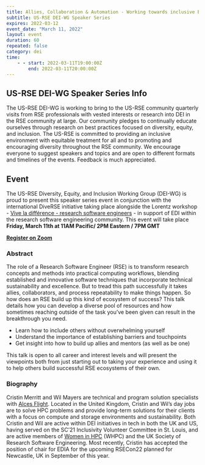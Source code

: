 ```yaml
---
title: Allies, Collaboration & Automation - Working towards inclusive Engagement in Research Computing
subtitle: US-RSE DEI-WG Speaker Series
expires: 2022-03-12
event_date: "March 11, 2022"
layout: event
duration: 60
repeated: false
category: dei
time:
    - - start: 2022-03-11T19:00:00Z
        end: 2022-03-11T20:00:00Z
---
```



## US-RSE DEI-WG Speaker Series Info

The US-RSE DEI-WG is working to bring to the US-RSE community quarterly visits from RSE professionals with vested interests or research into DEI in the RSE community at large. Our community pledges to continually educate ourselves through research on best practices focused on diversity, equity, and inclusion. The US-RSE is committed to providing an inclusive environment with equitable treatment for all and to promoting and encouraging diversity throughout the RSE community. We encourage everyone to suggest speakers and topics and are open to different formats and timelines of the events. Feedback is much appreciated.


## Event

The US-RSE Diversity, Equity, and Inclusion Working Group (DEI-WG) is proud to
present this speaker series event in conjunction with the international DiveRSE initiative taking place alongside the Lorentz workshop - [Vive la différence - research software engineers](https://www.researchsoft.org/lorentz/) - in support of EDI within the research software engineering community. This event will take
place **Friday, March 11th at 11AM Pacific/ 2PM Eastern / 7PM GMT**

[**Register on Zoom**](https://purdue-edu.zoom.us/meeting/register/tJYkf-Cqqj4vGN3OAJQtH2FTM_wZP82yx9qc_)

### Abstract

The role of a Research Software Engineer (RSE) is to transform research concepts and methods into practical computing workflows, blending established and innovative software techniques that incorporate technical sustainability and excellence.  But to tread this path successfully it takes allies, collaborators, and process repeatability to make things happen.  So how does an RSE build up this kind of ecosystem of success?  This talk details how you can develop a diverse pool of resources and how sometimes reaching outside of the task you’ve been given can result in the breakthrough you need.

- Learn how to include others without overwhelming yourself
- Understand the importance of establishing barriers and touchpoints
-	Get insight into how to build up allies and mentors (as well as be one)

This talk is open to all career and interest levels and will present the viewpoints both from just starting out to taking your experience and using it to help others build successful RSE ecosystems of their own.


### Biography

Cristin Merritt and Wil Mayers are technical and program solution specialists with [Alces Flight](https://alces-flight.com/).  Located in the United Kingdom, Cristin and Wil’s day jobs are to solve HPC problems and provide long-term solutions for their clients with a focus on compute and storage environments and sustainability.  Both Cristin and Wil are active within DEI initiatives in tech in both the UK and US, having served on the SC’21 Inclusivity Volunteer Committee in St. Louis, and are active members of [Women in HPC](https://womeninhpc.org/) (WHPC) and the UK Society of Research Software Engineering.  Most recently, Cristin has accepted the position of chair for EDIA for the upcoming RSECon22 planned for Newcastle, UK in September of this year.
